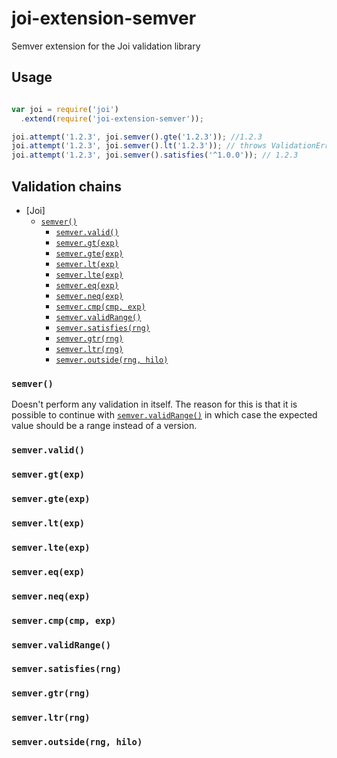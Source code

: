 # joi-extension-semver

Semver extension for the Joi validation library

## Usage

```js

var joi = require('joi')
  .extend(require('joi-extension-semver'));

joi.attempt('1.2.3', joi.semver().gte('1.2.3')); //1.2.3
joi.attempt('1.2.3', joi.semver().lt('1.2.3')); // throws ValidationError
joi.attempt('1.2.3', joi.semver().satisfies('^1.0.0')); // 1.2.3
```

## Validation chains

- [Joi]
  - [`semver()`](#semver)
    - [`semver.valid()`](#semvervalid)
    - [`semver.gt(exp)`](#semvergtexp)
    - [`semver.gte(exp)`](#semvergteexp)
    - [`semver.lt(exp)`](#semverltexp)
    - [`semver.lte(exp)`](#semverlteexp)
    - [`semver.eq(exp)`](#semvereqexp)
    - [`semver.neq(exp)`](#semverneqexp)
    - [`semver.cmp(cmp, exp)`](#semvercmpcmp-exp)
    - [`semver.validRange()`](#semvervalidrange)
    - [`semver.satisfies(rng)`](#semversatisfiesrng)
    - [`semver.gtr(rng)`](#semvergtrrng)
    - [`semver.ltr(rng)`](#semverltrrng)
    - [`semver.outside(rng, hilo)`](#semveroutsiderng-hilo)

### `semver()`

Doesn't perform any validation in itself. The reason for this is that it is possible to continue with [`semver.validRange()`](#semvervalidrange) in which
case the expected value should be a range instead of a version.

### `semver.valid()`

### `semver.gt(exp)`
### `semver.gte(exp)`
### `semver.lt(exp)`
### `semver.lte(exp)`
### `semver.eq(exp)`
### `semver.neq(exp)`
### `semver.cmp(cmp, exp)`
### `semver.validRange()`
### `semver.satisfies(rng)`
### `semver.gtr(rng)`
### `semver.ltr(rng)`
### `semver.outside(rng, hilo)`
